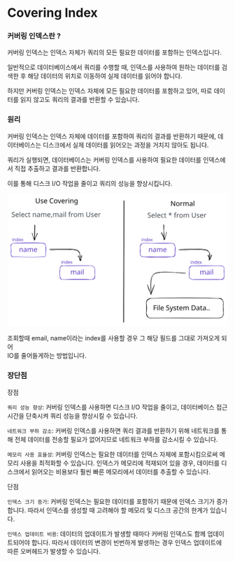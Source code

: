 # Covering Index

### 커버링 인덱스란 ?

커버링 인덱스는 인덱스 자체가 쿼리의 모든 필요한 데이터를 포함하는 인덱스입니다.

일반적으로 데이터베이스에서 쿼리를 수행할 때, 인덱스를 사용하여 원하는 데이터를 검색한 후 해당 데이터의 위치로 이동하여 실제 데이터를 읽어야 합니다.

하지만 커버링 인덱스는 인덱스 자체에 모든 필요한 데이터를 포함하고 있어, 따로 데이터를 읽지 않고도 쿼리의 결과를 반환할 수 있습니다.

### 원리

커버링 인덱스는 인덱스 자체에 데이터를 포함하여 쿼리의 결과를 반환하기 때문에, 데이터베이스는 디스크에서 실제 데이터를 읽어오는 과정을 거치지 않아도 됩니다.

쿼리가 실행되면, 데이터베이스는 커버링 인덱스를 사용하여 필요한 데이터를 인덱스에서 직접 추출하고 결과를 반환합니다.

이를 통해 디스크 I/O 작업을 줄이고 쿼리의 성능을 향상시킵니다.

<img src="../../../.gitbook/assets/file.excalidraw (1) (1) (1) (1) (1) (1) (1) (1) (1) (1) (1) (1) (1).svg" alt="" class="gitbook-drawing">

조회할때 email, name이라는 index를 사용할 경우 그 해당 필드를 그대로 가져오게 되어\
IO를 줄어들게하는 방법입니다.

### 장단점

장점

`쿼리 성능 향상`: 커버링 인덱스를 사용하면 디스크 I/O 작업을 줄이고, 데이터베이스 접근 시간을 단축시켜 쿼리 성능을 향상시킬 수 있습니다.

`네트워크 부하 감소`: 커버링 인덱스를 사용하면 쿼리 결과를 반환하기 위해 네트워크를 통해 전체 데이터를 전송할 필요가 없어지므로 네트워크 부하를 감소시킬 수 있습니다.

`메모리 사용 효율성`: 커버링 인덱스는 필요한 데이터를 인덱스 자체에 포함시킴으로써 메모리 사용을 최적화할 수 있습니다. 인덱스가 메모리에 적재되어 있을 경우, 데이터를 디스크에서 읽어오는 비용보다 훨씬 빠른 메모리에서 데이터를 추출할 수 있습니다.

단점

`인덱스 크기 증가`: 커버링 인덱스는 필요한 데이터를 포함하기 때문에 인덱스 크기가 증가합니다. 따라서 인덱스를 생성할 때 고려해야 할 메모리 및 디스크 공간의 한계가 있습니다.

`인덱스 업데이트 비용`: 데이터의 업데이트가 발생할 때마다 커버링 인덱스도 함께 업데이트되어야 합니다. 따라서 데이터의 변경이 빈번하게 발생하는 경우 인덱스 업데이트에 따른 오버헤드가 발생할 수 있습니다.
